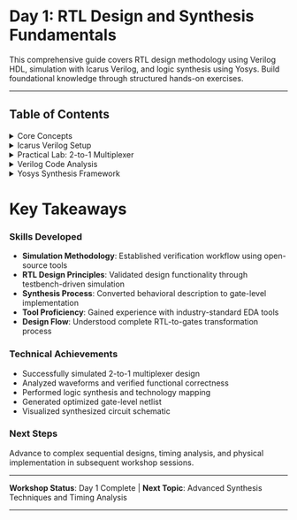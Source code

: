 # Day 1: RTL Design and Synthesis Fundamentals

This comprehensive guide covers RTL design methodology using Verilog HDL, simulation with Icarus Verilog, and logic synthesis using Yosys. Build foundational knowledge through structured hands-on exercises.

---

## Table of Contents

<details>
<summary>Core Concepts</summary>

### Simulator
A simulation engine validates digital circuit behavior by processing test vectors and generating outputs. Essential for pre-implementation verification.

### Design Module  
The primary Verilog implementation containing functional logic description of your digital circuit.

### Testbench Environment
A verification framework generating stimulus patterns and monitoring design responses for correctness validation.

```
Design Under Test (DUT) ←→ Testbench
        ↓
    Simulation Results
```

</details>

<details>
<summary>Icarus Verilog Setup</summary>

### Simulation Workflow
Icarus Verilog provides complete open-source simulation environment following this flow:

```
Verilog Source → iverilog Compiler → Executable → VCD Output → GTKWave Viewer
```

### Making new Directory
```bash
# Install required simulation tools
mkdir -p vsd/vlsi
cd vsd/vlsi
```

### Environment Preparation
```bash
# Clone workshop repository
git clone https://github.com/kunalg123/sky130RTLDesignAndSynthesisWorkshop.git
cd sky130RTLDesignAndSynthesisWorkshop/verilog_files
```

## Snapshot
<img width="1750" height="529" alt="RTL Design Flow Overview" src="https://github.com/user-attachments/assets/46977a0b-63fb-4ab4-8c76-c1d4881737e7" />

</details>

<details>
<summary>Practical Lab: 2-to-1 Multiplexer</summary>

### Simulation Execution Steps

```bash
# Compile design and testbench
iverilog good_mux.v tb_good_mux.v

# Execute simulation
./a.out

# Launch waveform viewer
gtkwave tb_good_mux.vcd
```

### Expected Simulation Results
The simulation generates timing diagrams showing multiplexer switching behavior based on select signal transitions.

<img width="1919" height="980" alt="GTKWave Waveform Analysis" src="https://github.com/user-attachments/assets/a030863c-a07f-4c28-9dc1-a8963547544a" />

</details>

<details>
<summary>Verilog Code Analysis</summary>

### Multiplexer Implementation
```verilog
module good_mux (input i0, input i1, input sel, output reg y);
always @ (*)
begin
    if(sel)
        y <= i1;
    else 
        y <= i0;
end
endmodule
```

## Snapshot 

<img width="1409" height="984" alt="Screenshot 2025-09-26 042945" src="https://github.com/user-attachments/assets/a6469a53-df3d-4b8c-b3bd-2d4c7e0639fe" />


### Functional Breakdown
- **Control Logic**: Select signal determines output routing
- **Data Path**: Two input channels (i0, i1) multiplexed to single output  
- **Implementation**: Behavioral modeling using always block with sensitivity list
- **Combinational Logic**: Output responds immediately to input changes

</details>

<details>
<summary>Yosys Synthesis Framework</summary>

### Core Capabilities
Yosys transforms RTL descriptions into gate-level implementations through:

- **Frontend Processing**: Verilog parsing and elaboration
- **Logic Optimization**: Area and timing improvements
- **Technology Mapping**: Cell library instantiation  
- **Backend Generation**: Netlist output in various formats

### Standard Cell Library Variations

| Parameter | Implementation Options |
|-----------|----------------------|
| Drive Strength | Low, Medium, High current capabilities |
| Threshold Voltage | Standard VT, Low VT, High VT variants |
| Power Profile | Low Power optimized vs High Performance |
| Area Optimization | Compact, Balanced, Speed-optimized layouts |

Libraries contain multiple gate implementations addressing diverse design requirements including speed, power, and area constraints.

### Yosys Command Sequence

```tcl
# Initialize Yosys environment
yosys

# Load technology library
read_liberty -lib ../lib/sky130_fd_sc_hd__tt_025C_1v80.lib

# Import RTL design
read_verilog good_mux.v

# Execute synthesis process
synth -top good_mux

# Apply technology mapping
abc -liberty ../lib/sky130_fd_sc_hd__tt_025C_1v80.lib

# Generate schematic visualization  
show

# Export gate-level netlist
write_verilog good_mux_netlist.v
```

## Snapshot

<img width="1919" height="1022" alt="Yosys Initialization" src="https://github.com/user-attachments/assets/a51f9068-2ae2-40a8-bdd4-bfc85747383c" />
<img width="1919" height="1021" alt="Synthesis Process Output" src="https://github.com/user-attachments/assets/57467f6f-4b32-4336-9411-9dc692d78cec" />
<img width="1919" height="1021" alt="Gate-Level Schematic" src="https://github.com/user-attachments/assets/3db3b225-1eab-4bf7-8cf2-c325f9a1ca82" />

### Synthesis Output Analysis
The synthesis tool generates optimized gate-level representation using standard cells from target library, meeting specified design constraints.

</details>

# Key Takeaways

### Skills Developed
- **Simulation Methodology**: Established verification workflow using open-source tools
- **RTL Design Principles**: Validated design functionality through testbench-driven simulation
- **Synthesis Process**: Converted behavioral description to gate-level implementation  
- **Tool Proficiency**: Gained experience with industry-standard EDA tools
- **Design Flow**: Understood complete RTL-to-gates transformation process

### Technical Achievements
- Successfully simulated 2-to-1 multiplexer design
- Analyzed waveforms and verified functional correctness
- Performed logic synthesis and technology mapping
- Generated optimized gate-level netlist
- Visualized synthesized circuit schematic

### Next Steps
Advance to complex sequential designs, timing analysis, and physical implementation in subsequent workshop sessions.


---

**Workshop Status**: Day 1 Complete | **Next Topic**: Advanced Synthesis Techniques and Timing Analysis

---
